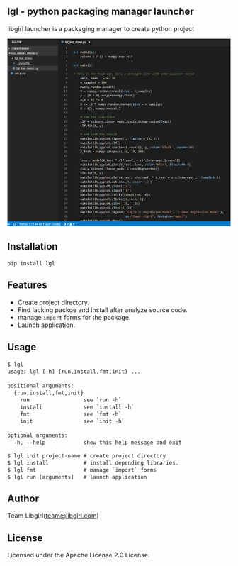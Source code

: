 ## lgl - python packaging manager launcher

libgirl launcher is a packaging manager to create python project

![lgl demo](lgl_demo.gif)

## Installation

```
pip install lgl
```

## Features

* Create project directory.
* Find lacking packge and install after analyze source code.
* manage `import` forms for the package.
* Launch application.

## Usage

```
$ lgl
usage: lgl [-h] {run,install,fmt,init} ...

positional arguments:
  {run,install,fmt,init}
    run                 see `run -h`
    install             see `install -h`
    fmt                 see `fmt -h`
    init                see `init -h`

optional arguments:
  -h, --help            show this help message and exit
```

    $ lgl init project-name # create project directory
    $ lgl install           # install depending libraries.
    $ lgl fmt               # manage `import` forms
    $ lgl run [arguments]   # launch application

## Author
Team Libgirl(team@libgirl.com)

## License
Licensed under the Apache License 2.0 License.
